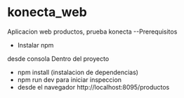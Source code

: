 # konecta_web
Aplicacion web productos, prueba konecta
--Prerequisitos
- Instalar npm 

desde consola
Dentro del proyecto
- npm install (instalacion de dependencias)
- npm run dev para iniciar inspeccion
- desde el navegador
http://localhost:8095/productos
